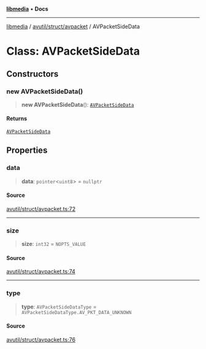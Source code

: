 [**libmedia**](../../../../README.md) • **Docs**

***

[libmedia](../../../../README.md) / [avutil/struct/avpacket](../README.md) / AVPacketSideData

# Class: AVPacketSideData

## Constructors

### new AVPacketSideData()

> **new AVPacketSideData**(): [`AVPacketSideData`](AVPacketSideData.md)

#### Returns

[`AVPacketSideData`](AVPacketSideData.md)

## Properties

### data

> **data**: `pointer`\<`uint8`\> = `nullptr`

#### Source

[avutil/struct/avpacket.ts:72](https://github.com/zhaohappy/libmedia/blob/acbbf6bd75e6ee4c968b9f441fe28c40f42f350d/src/avutil/struct/avpacket.ts#L72)

***

### size

> **size**: `int32` = `NOPTS_VALUE`

#### Source

[avutil/struct/avpacket.ts:74](https://github.com/zhaohappy/libmedia/blob/acbbf6bd75e6ee4c968b9f441fe28c40f42f350d/src/avutil/struct/avpacket.ts#L74)

***

### type

> **type**: `AVPacketSideDataType` = `AVPacketSideDataType.AV_PKT_DATA_UNKNOWN`

#### Source

[avutil/struct/avpacket.ts:76](https://github.com/zhaohappy/libmedia/blob/acbbf6bd75e6ee4c968b9f441fe28c40f42f350d/src/avutil/struct/avpacket.ts#L76)

